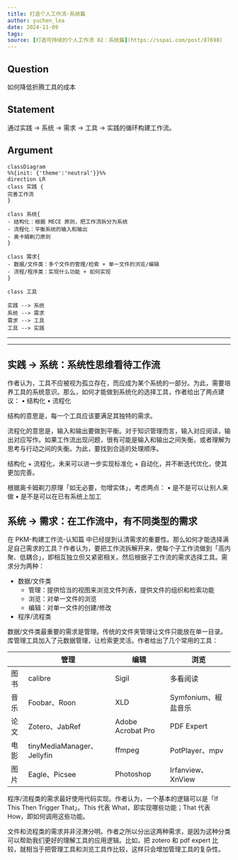 ```yaml
---
title: 打造个人工作流-系统篇 
author: yuchen_lea
date: 2024-11-09
tags:
source: [打造可持续的个人工作流 02：系统篇](https://sspai.com/post/87698)
---
```


## Question

如何降低折腾工具的成本

## Statement

通过实践 $\rightarrow$ 系统  $\rightarrow$  需求  $\rightarrow$  工具  $\rightarrow$  实践的循环构建工作流。

## Argument

```mermaid
classDiagram
%%{init: {'theme':'neutral'}}%%
direction LR
class 实践 {
完善工作流
}

class 系统{
- 结构化：根据 MECE 原则，把工作流拆分为系统
- 流程化：平衡系统的输入和输出
- 奥卡姆剃刀原则
}

class 需求{
- 数据/文件类：多个文件的管理/检索 + 单一文件的浏览/编辑
- 流程/程序类：实现什么功能 + 如何实现
}

class 工具

实践 --> 系统
系统 --> 需求
需求 --> 工具
工具 --> 实践
```

---
---

## 实践 → 系统：系统性思维看待工作流

作者认为，工具不应被视为孤立存在，而应成为某个系统的一部分​。为此，需要培养工具的系统意识。那么，如何才能做到系统化的选择工具，作者给出了两点建议：
• 结构化 
• 流程化

结构的意思是，每一个工具应该要满足其独特的需求。

流程化的意思是，输入和输出要做到平衡。对于知识管理而言，输入对应阅读，输出对应写作。如果工作流出现问题，很有可能是输入和输出之间失衡，或者理解为思考与行动之间的失衡。为此，要找到合适的处理顺序。

结构化 + 流程化，未来可以进一步实现标准化 + 自动化，并不断迭代优化，使其更加完善。

根据奥卡姆剃刀原理「​如无必要，勿增实体​」，考虑两点：
• 是不是可以让别人来做
• 是不是可以在已有系统上加工

## 系统 → 需求：在工作流中，有不同类型的需求

在 PKM-构建工作流-认知篇 中已经提到认清需求的重要性。那么如何才能选择满足自己需求的工具？作者认为，要把工作流拆解开来，使每个子工作流做到「高内聚、低耦合」，即相互独立但又紧密相关。然后根据子工作流的需求选择工具。需求分为两种：

- 数据/文件类
  - 管理：提供恰当的视图来浏览文件列表，提供文件的组织和检索功能
  - 浏览：对单一文件的浏览
  - 编辑：对单一文件的创建/修改
- 程序/流程类

数据/文件类最重要的需求是管理。传统的文件夹管理让文件只能放在单一目录。库管理工具加入了元数据管理，让检索更灵活。作者给出了几个常用的工具：

|             |     管理                          |     编辑                   |     浏览                   |
|-------------|-----------------------------------|----------------------------|----------------------------|
|     图书    |     calibre                       |     Sigil                  |     多看阅读               |
|     音乐    |     Foobar、Roon                  |     XLD                    |     Symfonium、椒盐音乐    |
|     论文    |     Zotero、JabRef                |     Adobe   Acrobat Pro    |     PDF   Expert           |
|     电影    |     tinyMediaManager、Jellyfin    |     ffmpeg                 |     PotPlayer、mpv         |
|     图片    |     Eagle、Picsee                 |     Photoshop              |     Irfanview、XnView      |

程序/流程类的需求最好使用代码实现。作者认为，一个基本的逻辑可以是「If This Then Trigger That」。This 代表 What，即实现哪些功能；That 代表 How，即如何调用这些功能。

文件和流程类的需求并非泾渭分明。作者之所以分出这两种需求，是因为这种分类可以帮助我们更好的理解工具的应用逻辑。比如，把 zotero 和 pdf expert 比较，就相当于把管理工具和浏览工具作比较，这样只会增加管理工具的复杂性。

